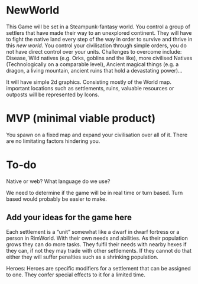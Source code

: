 # NewWorld
This Game will be set in a Steampunk-fantasy world. You control a group of settlers that have made their way to an unexplored continent. They will  have to fight the native land every step of the way in order to survive and thrive in this *new world*.
You control your civilisation through simple orders, you do not have direct control over your units.
Challenges to overcome include: Disease, Wild natives (e.g. Orks, goblins and the like), more civilised Natives (Technologically on a comparable level), Ancient magical things (e.g. a dragon, a living mountain, ancient ruins that hold a devastating power)…

It will have simple 2d graphics. Consisting mostly of the World map. important locations such as settlements, ruins, valuable resources or outposts will be represented by Icons.

# MVP (minimal viable product)
You spawn on a fixed map and expand your civilisation over all of it. There are no limitating factors hindering you.

# To-do
Native or web?
What language do we use?

We need to determine if the game will be in real time or turn based. Turn based would probably be easier to make. 

## Add your ideas for the game here
Each settlement is a “unit” somewhat like a dwarf in dwarf fortress or a person in RimWorld. With their own needs and abilities. As their population grows they can do more tasks. They fulfil their needs with nearby hexes if they can, if not they may trade with other settlements. If they cannot do that either they will suffer penalties such as a shrinking population.

Heroes: Heroes are specific modifiers for a settlement that can be assigned to one. They confer special effects to it for a limited time.



